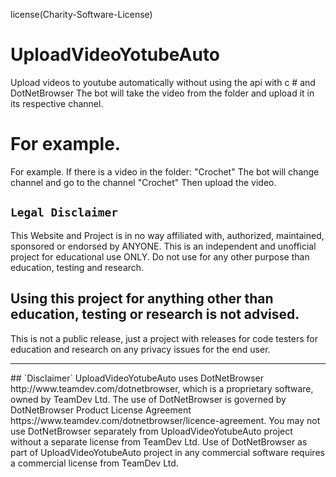 license(Charity-Software-License)

# UploadVideoYotubeAuto
Upload videos to youtube automatically without using the api with c # and DotNetBrowser
The bot will take the video from the folder and upload it in its respective channel.

# For example.
For example.
If there is a video in the folder: "Crochet"
The bot will change channel and go to the channel "Crochet"
Then upload the video.


 



## `Legal Disclaimer`

This Website and Project is in no way affiliated with, authorized, maintained, sponsored or endorsed by ANYONE. This is an independent and unofficial project for educational use ONLY. Do not use for any other purpose than education, testing and research.

<h2>Using this project for anything other than education, testing or research is not advised.</h2>

This is not a public release, just a project with releases for code testers for education and research on any privacy issues for the end user.

<hr/>
## `Disclaimer`
UploadVideoYotubeAuto uses DotNetBrowser http://www.teamdev.com/dotnetbrowser, which is a proprietary software, owned by TeamDev Ltd.
The use of DotNetBrowser is governed by DotNetBrowser Product License Agreement https://www.teamdev.com/dotnetbrowser/licence-agreement.
You may not use DotNetBrowser separately from UploadVideoYotubeAuto project without a separate license from TeamDev Ltd.
Use of DotNetBrowser as part of UploadVideoYotubeAuto project in any commercial software requires a commercial license from TeamDev Ltd.
